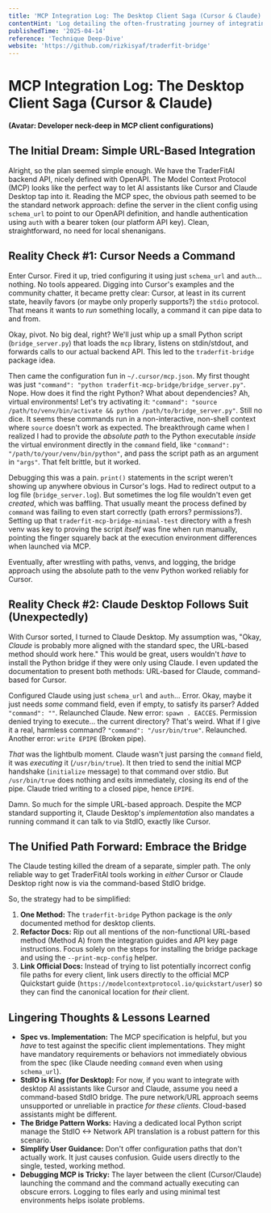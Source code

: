 ```yaml
---
title: 'MCP Integration Log: The Desktop Client Saga (Cursor & Claude)'
contentHint: 'Log detailing the often-frustrating journey of integrating a backend API with desktop MCP clients (Cursor, Claude), revealing the mandatory nature of the command/StdIO bridge pattern over the simpler URL-based approach.'
publishedTime: '2025-04-14'
reference: 'Technique Deep-Dive'
website: 'https://github.com/rizkisyaf/traderfit-bridge'
---
```


# MCP Integration Log: The Desktop Client Saga (Cursor & Claude)

**(Avatar: Developer neck-deep in MCP client configurations)**

## The Initial Dream: Simple URL-Based Integration

Alright, so the plan seemed simple enough. We have the TraderFitAI backend API, nicely defined with OpenAPI. The Model Context Protocol (MCP) looks like the perfect way to let AI assistants like Cursor and Claude Desktop tap into it. Reading the MCP spec, the obvious path seemed to be the standard network approach: define the server in the client config using `schema_url` to point to our OpenAPI definition, and handle authentication using `auth` with a bearer token (our platform API key). Clean, straightforward, no need for local shenanigans.

## Reality Check #1: Cursor Needs a Command

Enter Cursor. Fired it up, tried configuring it using just `schema_url` and `auth`... nothing. No tools appeared. Digging into Cursor's examples and the community chatter, it became pretty clear: Cursor, at least in its current state, heavily favors (or maybe only properly supports?) the `stdio` protocol. That means it wants to *run* something locally, a command it can pipe data to and from.

Okay, pivot. No big deal, right? We'll just whip up a small Python script (`bridge_server.py`) that loads the `mcp` library, listens on stdin/stdout, and forwards calls to our actual backend API. This led to the `traderfit-bridge` package idea.

Then came the configuration fun in `~/.cursor/mcp.json`. My first thought was just `"command": "python traderfit-mcp-bridge/bridge_server.py"`. Nope. How does it find the right Python? What about dependencies? Ah, virtual environments! Let's try activating it: `"command": "source /path/to/venv/bin/activate && python /path/to/bridge_server.py"`. Still no dice. It seems these commands run in a non-interactive, non-shell context where `source` doesn't work as expected. The breakthrough came when I realized I had to provide the *absolute path* to the Python executable *inside* the virtual environment directly in the `command` field, like `"command": "/path/to/your/venv/bin/python"`, and pass the script path as an argument in `"args"`. That felt brittle, but it worked.

Debugging this was a pain. `print()` statements in the script weren't showing up anywhere obvious in Cursor's logs. Had to redirect output to a log file (`bridge_server.log`). But sometimes the log file wouldn't even get *created*, which was baffling. That usually meant the process defined by `command` was failing to even start correctly (path errors? permissions?). Setting up that `traderfit-mcp-bridge-minimal-test` directory with a fresh venv was key to proving the script *itself* was fine when run manually, pointing the finger squarely back at the execution environment differences when launched via MCP.

Eventually, after wrestling with paths, venvs, and logging, the bridge approach using the absolute path to the venv Python worked reliably for Cursor.

## Reality Check #2: Claude Desktop Follows Suit (Unexpectedly)

With Cursor sorted, I turned to Claude Desktop. My assumption was, "Okay, *Claude* is probably more aligned with the standard spec, the URL-based method should work here." This would be great, users wouldn't *have* to install the Python bridge if they were only using Claude. I even updated the documentation to present both methods: URL-based for Claude, command-based for Cursor.

Configured Claude using just `schema_url` and `auth`... Error. Okay, maybe it just needs *some* command field, even if empty, to satisfy its parser? Added `"command": ""`. Relaunched Claude. New error: `spawn . EACCES`. Permission denied trying to execute... the current directory? That's weird. What if I give it a real, harmless command? `"command": "/usr/bin/true"`. Relaunched. Another error: `write EPIPE` (Broken pipe).

*That* was the lightbulb moment. Claude wasn't just parsing the `command` field, it was *executing* it (`/usr/bin/true`). It then tried to send the initial MCP handshake (`initialize` message) to that command over stdio. But `/usr/bin/true` does nothing and exits immediately, closing its end of the pipe. Claude tried writing to a closed pipe, hence `EPIPE`.

Damn. So much for the simple URL-based approach. Despite the MCP standard supporting it, Claude Desktop's *implementation* also mandates a running command it can talk to via StdIO, exactly like Cursor.

## The Unified Path Forward: Embrace the Bridge

The Claude testing killed the dream of a separate, simpler path. The only reliable way to get TraderFitAI tools working in *either* Cursor or Claude Desktop right now is via the command-based StdIO bridge.

So, the strategy had to be simplified:

1.  **One Method:** The `traderfit-bridge` Python package is the *only* documented method for desktop clients.
2.  **Refactor Docs:** Rip out all mentions of the non-functional URL-based method (Method A) from the integration guides and API key page instructions. Focus solely on the steps for installing the bridge package and using the `--print-mcp-config` helper.
3.  **Link Official Docs:** Instead of trying to list potentially incorrect config file paths for every client, link users directly to the official MCP Quickstart guide (`https://modelcontextprotocol.io/quickstart/user`) so they can find the canonical location for *their* client.

## Lingering Thoughts & Lessons Learned

*   **Spec vs. Implementation:** The MCP specification is helpful, but you *have* to test against the specific client implementations. They might have mandatory requirements or behaviors not immediately obvious from the spec (like Claude needing `command` even when using `schema_url`).
*   **StdIO is King (for Desktop):** For now, if you want to integrate with desktop AI assistants like Cursor and Claude, assume you need a command-based StdIO bridge. The pure network/URL approach seems unsupported or unreliable in practice *for these clients*. Cloud-based assistants might be different.
*   **The Bridge Pattern Works:** Having a dedicated local Python script manage the StdIO <-> Network API translation is a robust pattern for this scenario.
*   **Simplify User Guidance:** Don't offer configuration paths that don't actually work. It just causes confusion. Guide users directly to the single, tested, working method.
*   **Debugging MCP is Tricky:** The layer between the client (Cursor/Claude) launching the command and the command actually executing can obscure errors. Logging to files early and using minimal test environments helps isolate problems.
